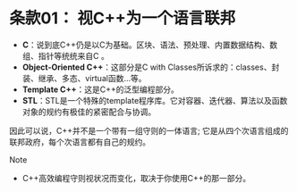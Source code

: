 # 条款01： 视C++为一个语言联邦

- **C**：说到底C++仍是以C为基础。区块、语法、预处理、内置数据结构、数组、指针等统统来自C 。
- **Object-Oriented C++**：这部分是C with Classes所诉求的：classes、封装、继承、多态、virtual函数...等。
- **Template C++**：这是C++的泛型编程部分。
- **STL**：STL是一个特殊的template程序库。它对容器、迭代器、算法以及函数对象的规约有极佳的紧密配合与协调。

因此可以说，C++并不是一个带有一组守则的一体语言; 它是从四个次语言组成的联邦政府，每个次语言都有自己的规约。

> [!NOTE]
>
> - C++高效编程守则视状况而变化，取决于你使用C++的那一部分。
